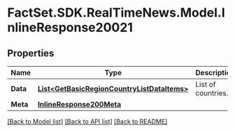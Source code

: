 # FactSet.SDK.RealTimeNews.Model.InlineResponse20021

## Properties

Name | Type | Description | Notes
------------ | ------------- | ------------- | -------------
**Data** | [**List&lt;GetBasicRegionCountryListDataItems&gt;**](GetBasicRegionCountryListDataItems.md) | List of countries. | [optional] 
**Meta** | [**InlineResponse200Meta**](InlineResponse200Meta.md) |  | [optional] 

[[Back to Model list]](../README.md#documentation-for-models) [[Back to API list]](../README.md#documentation-for-api-endpoints) [[Back to README]](../README.md)

